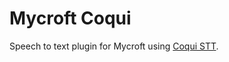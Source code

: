 # Mycroft Coqui

Speech to text plugin for Mycroft using [Coqui STT](https://stt.readthedocs.io/en/latest/).
